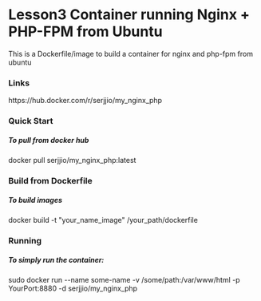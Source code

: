 # Lesson3 Container running Nginx + PHP-FPM from Ubuntu

This is a Dockerfile/image to build a container for nginx and php-fpm from ubuntu

<h3>Links</h3>
   https://hub.docker.com/r/serjjio/my_nginx_php
   
<h3>Quick Start</h3>
  <h5>To pull from docker hub</h5>
        docker pull serjjio/my_nginx_php:latest
        
<h3>Build from Dockerfile</h3>
  <h5>To build images</h5>
        docker build -t "your_name_image" /your_path/dockerfile
        

<h3>Running</h3>
  <h5>To simply run the container:</h5>
        sudo docker run --name some-name -v /some/path:/var/www/html -p YourPort:8880 -d serjjio/my_nginx_php
    
